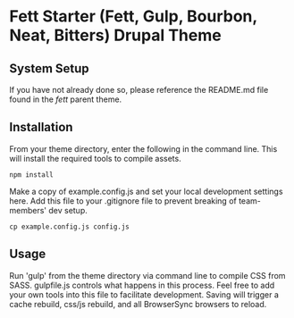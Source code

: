 # Fett Starter (Fett, Gulp, Bourbon, Neat, Bitters) Drupal Theme

## System Setup

If you have not already done so, please reference the README.md file found in
the *fett* parent theme.

## Installation

From your theme directory, enter the following in the command line. This will
install the required tools to compile assets.

    npm install

Make a copy of example.config.js and set your local development settings here.
Add this file to your .gitignore file to prevent breaking of team-members' dev
setup.

    cp example.config.js config.js

## Usage

Run 'gulp' from the theme directory via command line to compile CSS from SASS.
gulpfile.js controls what happens in this process. Feel free to add your own
tools into this file to facilitate development. Saving will trigger a cache
rebuild, css/js rebuild, and all BrowserSync browsers to reload.
